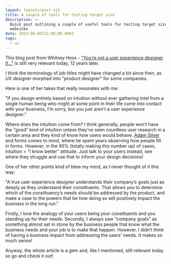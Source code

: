 ```yaml
---
layout: layouts/post.njk
title: A couple of tools for testing target size
description: >-
  Quick post outlining a couple of useful tools for testing target sizes on
  websites
date: 2023-08-05T22:00:00.000Z
tags:
  - ux
---
```


This blog post from Whitney Hess - ["You’re not a user experience designer if…"](https://whitneyhess.com/blog/2011/04/23/youre-not-a-user-experience-designer-if/) is still very relevant today, 12 years later.

I think the terminology of job titles might have changed a bit since then, as UX designer morphed into "product designer" for some companies. 

Here is one of her takes that really resonates with me:

"If you design entirely based on intuition without ever gathering intel from a single human being who might at some point in their life come into contact with your business, I’m sorry, but you just aren’t a user experience designer."

Where does the intuition come from? I think generally, people won’t have the "good" kind of intuition unless they’ve seen countless user research in a certain area and they kind of know how users would behave. [Adam Silver](https://adamsilver.io/about/) and forms comes to mind, where he spent years observing how people fill in forms. However, in the 95% (totally making this number up) of cases, intuition = "I know better" attitude. Just talk to your users instead, see where they struggle and use that to inform your design decisions!

One of her other points kind of blew my mind, as I never thought of it this way:

"A true user experience designer understands their company’s goals just as deeply as they understand their constituents. That allows you to determine which of the constituency’s needs should be addressed by the product, and make a case to the powers that be how doing so will positively impact the business in the long run."

Firstly, I love the analogy of your users being your constituents and you standing up for their needs. Secondly, I always saw "company goals" as something almost set in stone by the business people that know what the business needs and your job is to make that happen. However, I didn’t think of having a business impact from addressing the users’ needs. It makes so much sense!

Anyway, the whole article is a gem and, like I mentioned, still relevant today so go and check it out!
